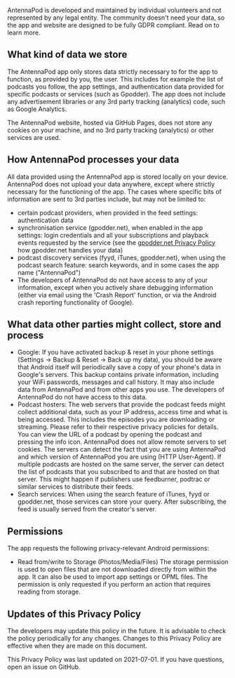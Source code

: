 AntennaPod is developed and maintained by individual volunteers and not represented by any legal entity. The community doesn't need your data, so the app and website are designed to be fully GDPR compliant. Read on to learn more.

## What kind of data we store
The AntennaPod app only stores data strictly necessary to for the app to function, as provided by you, the user. This includes for example the list of podcasts you follow, the app settings, and authentication data provided for specific podcasts or services (such as Gpodder). The app does not include any advertisement libraries or any 3rd party tracking (analytics) code, such as Google Analytics.

The AntennaPod website, hosted via GitHub Pages, does not store any cookies on your machine, and no 3rd party tracking (analytics) or other services are used.

## How AntennaPod processes your data
All data provided using the AntennaPod app is stored locally on your device. AntennaPod does not upload your data anywhere, except where strictly necessary for the functioning of the app. The cases where specific bits of information are sent to 3rd parties include, but may not be limited to:

- certain podcast providers, when provided in the feed settings: authentication data
- synchronisation service (gpodder.net), when enabled in the app settings: login credentials and all your subscriptions and playback events requested by the service (see the [gpodder.net Privacy Policy](https://gpodder.net/privacy/) how gpodder.net handles your data)
- podcast discovery services (fyyd, iTunes, gpodder.net), when using the podcast search feature: search keywords, and in some cases the app name ("AntennaPod")
- The developers of AntennaPod do not have access to any of your information, except when you actively share debugging information (either via email using the 'Crash Report' function, or via the Android crash reporting functionality of Google).

## What data other parties might collect, store and process
- Google: If you have activated backup & reset in your phone settings (Settings → Backup & Reset → Back up my data), you should be aware that Android itself will periodically save a copy of your phone's data in Google's servers. This backup contains private information, including your WiFi passwords, messages and call history. It may also include data from AntennaPod and from other apps you use. The developers of AntennaPod do not have access to this data.
- Podcast hosters: The web servers that provide the podcast feeds might collect additional data, such as your IP address, access time and what is being accessed. This includes the episodes you are downloading or streaming. Please refer to their respective privacy policies for details. You can view the URL of a podcast by opening the podcast and pressing the info icon. AntennaPod does not allow remote servers to set cookies. The servers can detect the fact that you are using AntennaPod and which version of AntennaPod you are using (HTTP User-Agent). If multiple podcasts are hosted on the same server, the server can detect the list of podcasts that you subscribed to and that are hosted on that server. This might happen if publishers use feedburner, podtrac or similar services to distribute their feeds.
- Search services: When using the search feature of iTunes, fyyd or gpodder.net, those services can store your query. After subscribing, the feed is usually served from the creator's server.

## Permissions
The app requests the following privacy-relevant Android permissions:

- Read from/write to Storage (Photos/Media/Files)
  The storage permission is used to open files that are not downloaded directly from within the app. It can also be used to import app settings or OPML files. The permission is only requested if you perform an action that requires reading from storage.

## Updates of this Privacy Policy
The developers may update this policy in the future. It is advisable to check the policy periodically for any changes. Changes to this Privacy Policy are effective when they are made on this document.

This Privacy Policy was last updated on 2021-07-01.
If you have questions, open an issue on GitHub.
